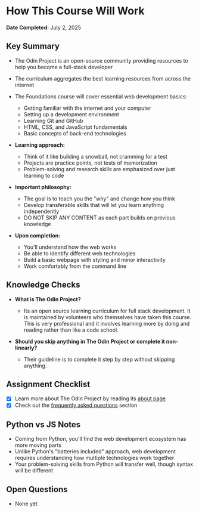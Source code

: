 # How This Course Will Work

**Date Completed:** July 2, 2025

## Key Summary
- The Odin Project is an open-source community providing resources to help you become a full-stack developer
- The curriculum aggregates the best learning resources from across the internet
- The Foundations course will cover essential web development basics:
  - Getting familiar with the internet and your computer
  - Setting up a development environment
  - Learning Git and GitHub
  - HTML, CSS, and JavaScript fundamentals
  - Basic concepts of back-end technologies

- **Learning approach:** 
  - Think of it like building a snowball, not cramming for a test
  - Projects are practice points, not tests of memorization
  - Problem-solving and research skills are emphasized over just learning to code

- **Important philosophy:**
  - The goal is to teach you the "why" and change how you think
  - Develop transferable skills that will let you learn anything independently
  - DO NOT SKIP ANY CONTENT as each part builds on previous knowledge

- **Upon completion:**
  - You'll understand how the web works
  - Be able to identify different web technologies
  - Build a basic webpage with styling and minor interactivity
  - Work comfortably from the command line

## Knowledge Checks
- **What is The Odin Project?**
  - Its an open source learning curriculum for full stack development. It is maintained by volunteers who themselves have taken this course. This is very professional and it involves learning more by doing and reading rather than like a code school.

- **Should you skip anything in The Odin Project or complete it non-linearly?**
  - Their guideline is to complete it step by step without skipping anything.

## Assignment Checklist
- [x] Learn more about The Odin Project by reading its [about page](https://www.theodinproject.com/about)
- [x] Check out the [frequently asked questions](https://www.theodinproject.com/faq) section

## Python vs JS Notes
- Coming from Python, you'll find the web development ecosystem has more moving parts
- Unlike Python's "batteries included" approach, web development requires understanding how multiple technologies work together
- Your problem-solving skills from Python will transfer well, though syntax will be different

## Open Questions
- None yet
